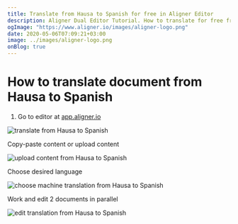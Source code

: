 ```yaml
---
title: Translate from Hausa to Spanish for free in Aligner Editor
description: Aligner Dual Editor Tutorial. How to translate for free from Hausa to Spanish. Aligner is multilingual document management platform. 
ogImage: "https://www.aligner.io/images/aligner-logo.png"
date: 2020-05-06T07:09:21+03:00
image: ../images/aligner-logo.png
onBlog: true
---
```


# How to translate document from Hausa to Spanish

1. Go to editor at [app.aligner.io](https://app.aligner.io "Aligner App web page")

![translate from Hausa to Spanish](../aligner-blank-editor.png "translate from Hausa to Spanish")

Copy-paste content or upload content

![upload content from Hausa to Spanish](../aligner-uploaded-document.png "upload content from Hausa to Spanish")

Choose desired language

![choose machine translation from Hausa to Spanish](../aligner-language-dropdown.png "choose machine translation from Hausa to Spanish")

Work and edit 2 documents in parallel

![edit translation from Hausa to Spanish](../aligner-double-sitded-editor.png "edit translation from Hausa to Spanish")


